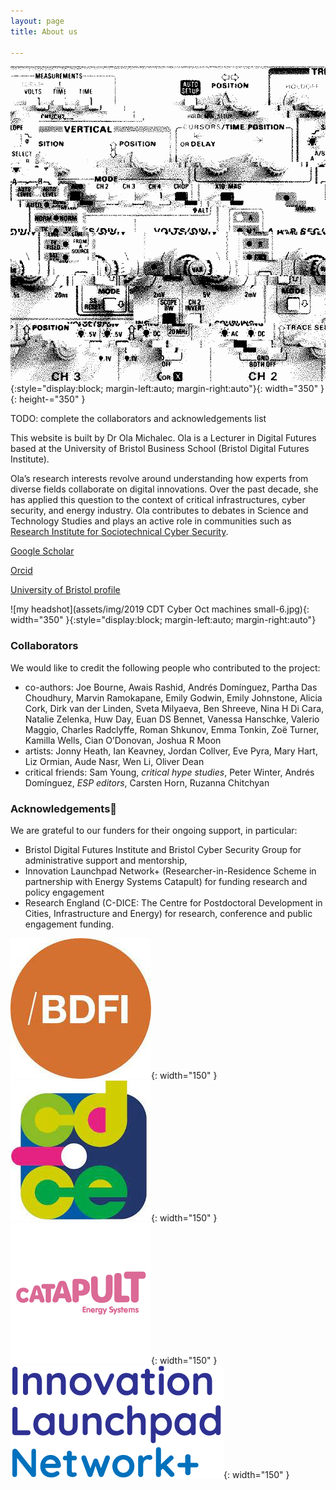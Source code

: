 ```yaml
---
layout: page
title: About us

---
```



![Gif 12271](assets/img/12271.gif){:style="display:block; margin-left:auto; margin-right:auto"}{: width="350" }{: height-="350" }




TODO: complete the collaborators and acknowledgements list

This website is built by Dr Ola Michalec. Ola is a Lecturer in Digital Futures based at the University of Bristol Business School (Bristol Digital Futures Institute).

Ola’s research interests revolve around understanding how experts from diverse fields collaborate on digital innovations. Over the past decade, she has applied this question to the context of critical infrastructures, cyber security, and energy industry. Ola contributes to debates in Science and Technology Studies and plays an active role in communities such as [Research Institute for Sociotechnical Cyber Security](https://riscs.org.uk/).

[Google Scholar](https://scholar.google.com/citations?user=abDmargAAAAJ&hl=en&oi=ao)


[Orcid](https://orcid.org/0000-0003-3807-0197)


[University of Bristol profile](https://www.bristol.ac.uk/people/person/Ola-Michalec-71ecc9a4-46cc-44f7-b382-ab767d7dc1c5/)

![my headshot](assets/img/2019 CDT Cyber Oct machines small-6.jpg){: width="350" }{:style="display:block; margin-left:auto; margin-right:auto"}

### Collaborators
We would like to credit the following people who contributed to the project:
* co-authors: Joe Bourne, Awais Rashid, Andrés Domínguez, Partha Das Choudhury, Marvin Ramokapane, Emily Godwin, Emily Johnstone, Alicia Cork, Dirk van der Linden, Sveta Milyaeva, Ben Shreeve, Nina H Di Cara, Natalie Zelenka, Huw Day, Euan DS Bennet, Vanessa Hanschke, Valerio Maggio, Charles Radclyffe, Roman Shkunov, Emma Tonkin, Zoë Turner, Kamilla Wells, Cian O’Donovan, Joshua R Moon
* artists: Jonny Heath, Ian Keavney, Jordan Collver, Eve Pyra, Mary Hart, Liz Ormian, Aude Nasr, Wen Li, Oliver Dean
* critical friends: Sam Young, *critical hype studies*, Peter Winter, Andrés Domínguez, *ESP editors*, Carsten Horn, Ruzanna Chitchyan

### Acknowledgements
We are grateful to our funders for their ongoing support, in particular:
* Bristol Digital Futures Institute and Bristol Cyber Security Group for administrative support and mentorship,
* Innovation Launchpad Network+ (Researcher-in-Residence Scheme in partnership with Energy Systems Catapult) for funding research and policy engagement
* Research England (C-DICE: The Centre for Postdoctoral Development in Cities, Infrastructure and Energy) for research, conference and public engagement funding.


![bdfi logo](assets/img/bdfi-logo.jpeg){: width="150" }
![cdice](assets/img/cdice.jpeg){: width="150" }
![esc logo](assets/img/esc-logo.png){: width="150" }
![innovation launchpad logo](assets/img/innovationnetwork.png){: width="150" }
